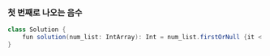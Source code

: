 ### 첫 번째로 나오는 음수
```java
class Solution {
    fun solution(num_list: IntArray): Int = num_list.firstOrNull {it < 0}.let { if(it != null) num_list.indexOf(it) else -1 }
}
```